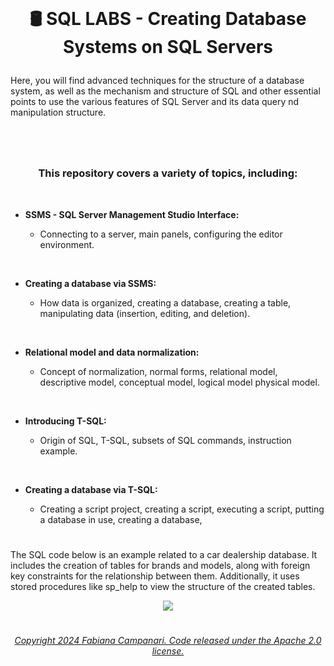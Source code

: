 <br>

# <p align="center"> 🛢️ SQL LABS - Creating Database Systems  on SQL Servers

Here, you will find advanced techniques for the structure of a database system, as well as the mechanism and structure of SQL  and other essential points to use the various features of SQL Server and its data query nd manipulation structure.

#
<br>

### <p align="center"> This repository covers a variety of topics, including:

<br>

- **SSMS - SQL Server Management Studio Interface:**

    - Connecting to a server, main panels, configuring the editor environment.

<br>

- **Creating a database via SSMS:**

    - How data is organized, creating a database, creating a table, manipulating data (insertion, editing, and deletion).
 
<br>

- **Relational model and data normalization:**

    - Concept of normalization, normal forms, relational model, descriptive model, conceptual model, logical model physical model.
 
<br>

- **Introducing T-SQL:**

    - Origin of SQL, T-SQL, subsets of SQL commands, instruction example.

<br>

  - **Creating a database via T-SQL:**

     - Creating a script project, creating a script, executing a script, putting a database in use, creating a database, 




#

The SQL code below is an example related to a car dealership database. It includes the creation of tables for brands and models, along with foreign key constraints for the relationship between them. Additionally, it uses stored procedures like sp_help to view the structure of the created tables.


<p align="center">
<img src="https://github.com/FabianaCampanari/SQL_LABS/assets/113218619/069f2147-992e-4183-b997-c23d41530dda"/>


#

###### <p align="center"> [Copyright 2024 Fabiana Campanari. Code released under the Apache 2.0 license.](https://github.com/FabianaCampanari/SQL_LABS/blob/5a8f935d961852f4801c868033cbdeb53e003b80/LICENSE)

